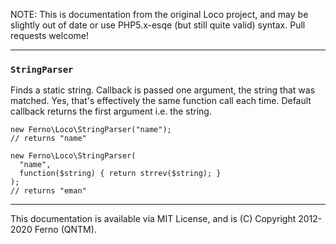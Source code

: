 
NOTE: This is documentation from the original Loco project, and may be slightly out of date or use PHP5.x-esqe (but still quite valid) syntax.  Pull requests welcome!

-----
### `StringParser`

Finds a static string. Callback is passed one argument, the string that was matched. Yes, that's effectively the same function 
call each time. Default callback returns the first argument i.e. the string.

    new Ferno\Loco\StringParser("name");
    // returns "name"

    new Ferno\Loco\StringParser(
      "name",
      function($string) { return strrev($string); }
    );
    // returns "eman"






-----
This documentation is available via MIT License, and is (C) Copyright 2012-2020 Ferno (QNTM).
